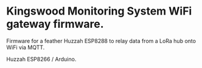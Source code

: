 # Kingswood Monitoring System WiFi gateway firmware.

Firmware for a feather Huzzah ESP8288 to relay data from a LoRa hub onto WiFi via MQTT.

Huzzah ESP8266 / Arduino.